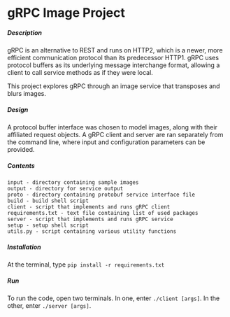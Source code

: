# gRPC Image Project


##### Description
gRPC is an alternative to REST and runs on HTTP2, which is a newer, more efficient communication protocol than its 
predecessor HTTP1. gRPC uses protocol buffers as its underlying message interchange format, allowing a client to call
service methods as if they were local.

This project explores gRPC through an image service that transposes and blurs images.


##### Design
A protocol buffer interface was chosen to model images, along with their affiliated request objects.
A gRPC client and server are ran separately from the command line, where input and configuration parameters can be 
provided.


##### Contents

    input - directory containing sample images
    output - directory for service output
    proto - directory containing protobuf service interface file
    build - build shell script
    client - script that implements and runs gRPC client
    requirements.txt - text file containing list of used packages
    server - script that implements and runs gRPC service
    setup - setup shell script
    utils.py - script containing various utility functions


##### Installation
At the terminal, type `pip install -r requirements.txt`


##### Run
To run the code, open two terminals. In one, enter `./client [args]`. In the other, enter `./server [args]`.

